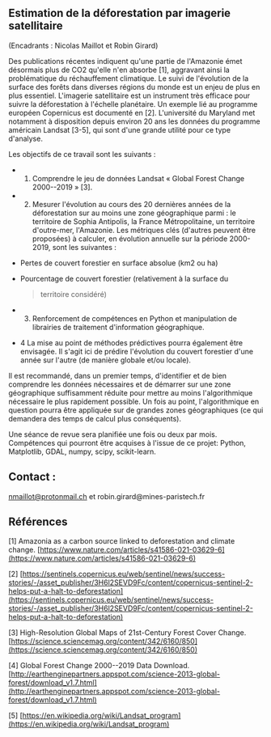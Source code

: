 ## Estimation de la déforestation par imagerie satellitaire

(Encadrants : Nicolas Maillot et Robin Girard)

Des publications récentes indiquent qu'une partie de l'Amazonie émet
désormais plus de CO2 qu'elle n'en absorbe \[1\], aggravant ainsi la
problématique du réchauffement climatique. Le suivi de l'évolution de la
surface des forêts dans diverses régions du monde est un enjeu de plus
en plus essentiel. L'imagerie satellitaire est un instrument très
efficace pour suivre la déforestation à l'échelle planétaire. Un exemple
lié au programme européen Copernicus est documenté en \[2\].
L'université du Maryland met notamment à disposition depuis environ 20
ans les données du programme américain Landsat \[3-5\], qui sont d'une
grande utilité pour ce type d'analyse.

Les objectifs de ce travail sont les suivants :

 - 1. Comprendre le jeu de données Landsat « Global Forest Change
2000--2019 » \[3\].

 - 2. Mesurer l'évolution au cours des 20 dernières années de la
déforestation sur au moins une zone géographique parmi : le territoire
de Sophia Antipolis, la France Métropolitaine, un territoire
d'outre-mer, l'Amazonie. Les métriques clés (d'autres peuvent être
proposées) à calculer, en évolution annuelle sur la période 2000-2019,
sont les suivantes :

-   Pertes de couvert forestier en surface absolue (km2 ou ha)

-   Pourcentage de couvert forestier (relativement à la surface du
    > territoire considéré)

- 3. Renforcement de compétences en Python et manipulation de librairies
de traitement d'information géographique.
- 4 La mise au point de méthodes prédictives pourra également être
envisagée. Il s'agit ici de prédire l'évolution du couvert forestier
d'une année sur l'autre (de manière globale et/ou locale).

Il est recommandé, dans un premier temps, d'identifier et de bien
comprendre les données nécessaires et de démarrer sur une zone
géographique suffisamment réduite pour mettre au moins l'algorithmique
nécessaire le plus rapidement possible. Un fois au point,
l'algorithmique en question pourra être appliquée sur de grandes zones
géographiques (ce qui demandera des temps de calcul plus conséquents).

Une séance de revue sera planifiée une fois ou deux par mois.
Compétences qui pourront être acquises à l'issue de ce projet: Python,
Matplotlib, GDAL, numpy, scipy, scikit-learn.

## Contact :
[nmaillot\@protonmail.ch](mailto:nmaillot@protonmail.ch) et
robin.girard\@mines-paristech.fr

## Références

\[1\] Amazonia as a carbon source linked to deforestation and climate
change. [https://www.nature.com/articles/s41586-021-03629-6](https://www.nature.com/articles/s41586-021-03629-6)

\[2\]
[https://sentinels.copernicus.eu/web/sentinel/news/success-stories/-/asset_publisher/3H6l2SEVD9Fc/content/copernicus-sentinel-2-helps-put-a-halt-to-deforestation](https://sentinels.copernicus.eu/web/sentinel/news/success-stories/-/asset_publisher/3H6l2SEVD9Fc/content/copernicus-sentinel-2-helps-put-a-halt-to-deforestation)

\[3\] High-Resolution Global Maps of 21st-Century Forest Cover Change.
[https://science.sciencemag.org/content/342/6160/850](https://science.sciencemag.org/content/342/6160/850)

\[4\] Global Forest Change 2000--2019 Data Download.
[http://earthenginepartners.appspot.com/science-2013-global-forest/download_v1.7.html](http://earthenginepartners.appspot.com/science-2013-global-forest/download_v1.7.html)

\[5\] [https://en.wikipedia.org/wiki/Landsat_program](https://en.wikipedia.org/wiki/Landsat_program)
